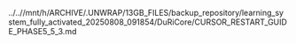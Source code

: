 ../..//mnt/h/ARCHIVE/.UNWRAP/13GB_FILES/backup_repository/learning_system_fully_activated_20250808_091854/DuRiCore/CURSOR_RESTART_GUIDE_PHASE5_5_3.md